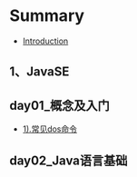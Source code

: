 # Summary

* [Introduction](README.md)

## 1、JavaSE

## day01\_概念及入门

* [1\).常见dos命令](day01gai-nian-ji-ru-men/1chang-jian-dos-ming-ling.md)

## day02\_Java语言基础

